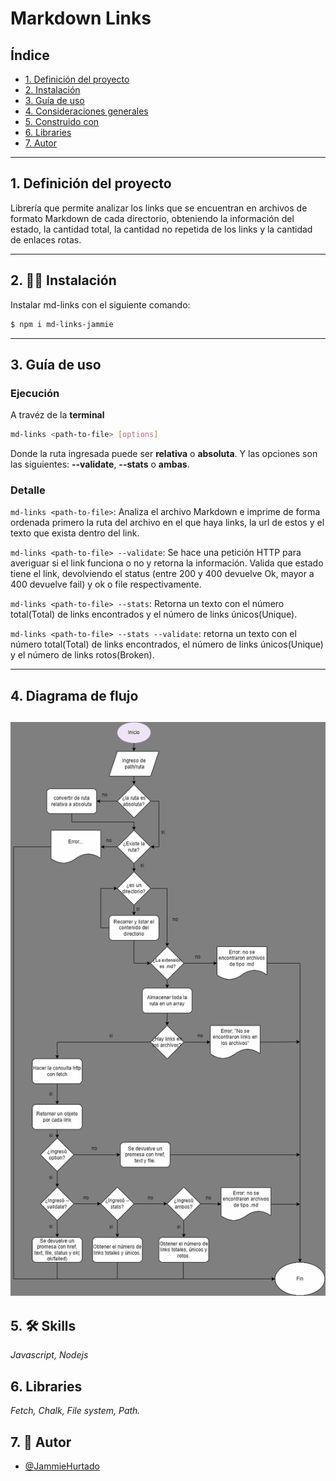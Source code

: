 # Markdown Links

## Índice

- [1. Definición del proyecto](MD-LINKS.png.#1-definición-del-proyecto)
- [2. Instalación](#2-instalación)
- [3. Guía de uso](#3-guía-de-uso)
- [4. Consideraciones generales](#4-diagrama-de-flujo)
- [5. Construido con](#5-construido-con)
- [6. Libraries](#6-libraries)
- [7. Autor](#7-autor)
---
## 1. Definición del proyecto

Librería que permite analizar los links que se encuentran en archivos de formato Markdown de cada directorio, obteniendo la información del estado, la cantidad total, la cantidad no repetida de los links y la cantidad de enlaces rotas.

---
## 2. 👩‍💻 Instalación

Instalar md-links con el siguiente comando:

```bash
$ npm i md-links-jammie
```
---
## 3. Guía de uso
### Ejecución

A travéz de la **terminal**

```bash
md-links <path-to-file> [options]
```
Donde la ruta ingresada puede ser **relativa** o **absoluta**.
Y las opciones son las siguientes:
**--validate**, **--stats** o **ambas**.
### Detalle

`md-links <path-to-file>`: Analiza el archivo Markdown e imprime de forma ordenada primero la ruta del archivo en el que haya links, la url de estos y el texto que exista dentro del link.

`md-links <path-to-file> --validate`: Se hace una petición HTTP para averiguar si el link funciona o no y retorna la información. Valida que estado tiene el link, devolviendo el status (entre 200 y 400 devuelve Ok, mayor a 400 devuelve fail) y ok o file respectivamente.

`md-links <path-to-file> --stats`: Retorna un texto con el número total(Total) de links encontrados y el número de links únicos(Unique).

`md-links <path-to-file> --stats --validate`: retorna un texto con el número total(Total) de links encontrados, el número de links únicos(Unique) y el número de links rotos(Broken).

---
## 4. Diagrama de flujo

![Diagrama de flujo](diagrama-flujo.png)
---
## 5. 🛠 Skills
_Javascript, Nodejs_
## 6. Libraries
_Fetch, Chalk, File system, Path._
## 7. 🚀 Autor
- [@JammieHurtado](https://github.com/Emmigumi)

